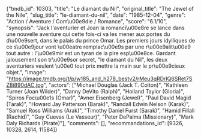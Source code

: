 {"tmdb_id": 10303, "title": "Le diamant du Nil", "original_title": "The Jewel of the Nile", "slug_title": "le-diamant-du-nil", "date": "1985-12-04", "genre": "Action / Aventure / Com\u00e9die / Romance", "score": "6.1/10", "synopsis": "Jack l'aventurier et Joan la romanci\u00e8re se lance dans une nouvelle aventure qui cette fois-ci va les mener aux portes du d\u00e9sert, dans le palais du prince Omar. Les premiers jours idylliques de ce s\u00e9jour vont \u00eatre remplac\u00e9s par une r\u00e9alit\u00e9 tout autre : l'\u00e9mir est un tyran de la pire esp\u00e8ce. Gardant jalousement son tr\u00e9sor secret, \"le diamant du Nil\", les deux aventuriers veulent \u00e0 tout prix mettre la main sur le pr\u00e9cieux objet.", "image": "https://image.tmdb.org/t/p/w185_and_h278_bestv2/rMeu3qRDrlQ6SRet7SZ8i890dAC.jpg", "actors": ["Michael Douglas (Jack T. Colton)", "Kathleen Turner (Joan Wilder)", "Danny DeVito (Ralph)", "Holland Taylor (Gloria)", "Spiros Foc\u00e1s (Omar)", "Avner Eisenberg (Jewel)", "Paul David Magid (Tarak)", "Howard Jay Patterson (Barak)", "Randall Edwin Nelson (Karak)", "Samuel Ross Williams (Arak)", "Timothy Daniel Furst (Sarak)", "Hamid Fillali (Rachid)", "Guy Cuevas (Le Vasseur)", "Peter DePalma (Missionary)", "Mark Daly Richards (Pirate)"], "comments": [], "recommandations_id": [9326, 10328, 2614, 11584]}